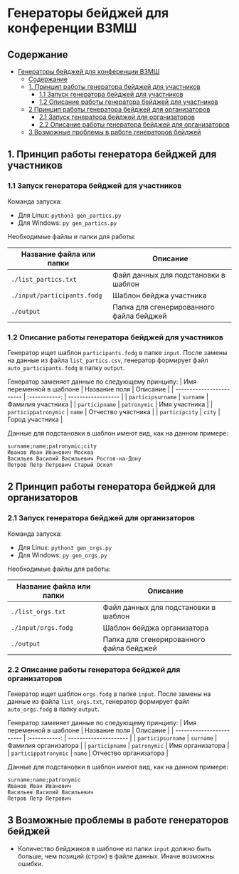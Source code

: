 # Генераторы бейджей для конференции ВЗМШ

## Содержание

- [Генераторы бейджей для конференции ВЗМШ](#генераторы-бейджей-для-конференции-взмш)
  - [Содержание](#содержание)
  - [1. Принцип работы генератора бейджей для участников](#1-принцип-работы-генератора-бейджей-для-участников)
    - [1.1 Запуск генератора бейджей для участников](#11-запуск-генератора-бейджей-для-участников)
    - [1.2 Описание работы генератора бейджей для участников](#12-описание-работы-генератора-бейджей-для-участников)
  - [2 Принцип работы генератора бейджей для организаторов](#2-принцип-работы-генератора-бейджей-для-организаторов)
    - [2.1 Запуск генератора бейджей для организаторов](#21-запуск-генератора-бейджей-для-организаторов)
    - [2.2 Описание работы генератора бейджей для организаторов](#22-описание-работы-генератора-бейджей-для-организаторов)
  - [3 Возможные проблемы в работе генераторов бейджей](#3-возможные-проблемы-в-работе-генераторов-бейджей)

## 1. Принцип работы генератора бейджей для участников

### 1.1 Запуск генератора бейджей для участников

Команда запуска:
- Для Linux: `python3 gen_partics.py`
- Для Windows: `py gen_partics.py`

Необходимые файлы и папки для работы:

| Название файла или папки    | Описание                                 |
| --------------------------- | ---------------------------------------- |
| `./list_partics.txt`        | Файл данных для подстановки в шаблон     |
| `./input/participants.fodg` | Шаблон бейджа участника                  |
| `./output`                  | Папка для сгенерированного файла бейджей |

### 1.2 Описание работы генератора бейджей для участников

Генератор ищет шаблон `participants.fodg` в папке `input`. После замены на данные из файла `list_partics.csv`,
генератор формирует файл `auto_participants.fodg` в папку `output`.

Генератор заменяет данные по следующему принципу:
| Имя переменной в шаблоне | Название поля | Описание           |
| ------------------------ | :-----------: | ------------------ |
| `participsurname`        |   `surname`   | Фамилия участника  |
| `participname`           | `patronymic`  | Имя участника      |
| `particippatronymic`     |    `name`     | Отчество участника |
| `participcity`           |    `city`     | Город участника    |

Данные для подстановки в шаблон имеют вид, как на данном примере:
```
surname;name;patronymic;city
Иванов Иван Иванович Москва
Васильев Василий Васильевич Ростов-на-Дону
Петров Петр Петрович Старый Оскол
```

## 2 Принцип работы генератора бейджей для организаторов

### 2.1 Запуск генератора бейджей для организаторов

Команда запуска:
- Для Linux: `python3 gen_orgs.py`
- Для Windows: `py gen_orgs.py`

Необходимые файлы для работы:

| Название файла или папки | Описание                                 |
| ------------------------ | ---------------------------------------- |
| `./list_orgs.txt`        | Файл данных для подстановки в шаблон     |
| `./input/orgs.fodg`      | Шаблон бейджа организатора               |
| `./output`               | Папка для сгенерированного файла бейджей |

### 2.2 Описание работы генератора бейджей для организаторов

Генератор ищет шаблон `orgs.fodg` в папке `input`. После замены на данные из файла `list_orgs.txt`,
генератор формирует файл `auto_orgs.fodg` в папку `output`.

Генератор заменяет данные по следующему принципу:
| Имя переменной в шаблоне | Название поля | Описание              |
| ------------------------ | :-----------: | --------------------- |
| `participsurname`        |   `surname`   | Фамилия организатора  |
| `participname`           | `patronymic`  | Имя организатора      |
| `particippatronymic`     |    `name`     | Отчество организатора |


Данные для подстановки в шаблон имеют вид, как на данном примере:
```
surname;name;patronymic
Иванов Иван Иванович
Васильев Василий Васильевич
Петров Петр Петрович
```

## 3 Возможные проблемы в работе генераторов бейджей
- Количество бейджиков в шаблоне из папки `input` должно быть больше, чем позиций (строк) в файле данных. Иначе возможны ошибки.
